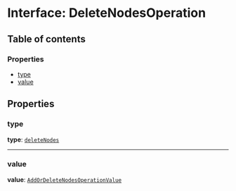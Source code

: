# Interface: DeleteNodesOperation

## Table of contents

### Properties

* [type](/en/auto-docs/free-layout-editor/interfaces/DeleteNodesOperation.md#type)
* [value](/en/auto-docs/free-layout-editor/interfaces/DeleteNodesOperation.md#value)

## Properties

### type

**type**: [`deleteNodes`](/en/auto-docs/free-layout-editor/enums/OperationType.md#deletenodes)

***

### value

**value**: [`AddOrDeleteNodesOperationValue`](/en/auto-docs/free-layout-editor/interfaces/AddOrDeleteNodesOperationValue.md)
